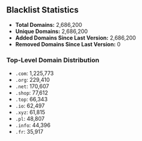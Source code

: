 ## Blacklist Statistics

- **Total Domains:** 2,686,200
- **Unique Domains:** 2,686,200
- **Added Domains Since Last Version:** 2,686,200
- **Removed Domains Since Last Version:** 0

### Top-Level Domain Distribution

-  `.com`: 1,225,773
-  `.org`: 229,410
-  `.net`: 170,607
-  `.shop`: 77,612
-  `.top`: 66,343
-  `.io`: 62,497
-  `.xyz`: 61,815
-  `.pl`: 48,807
-  `.info`: 44,396
-  `.fr`: 35,917
